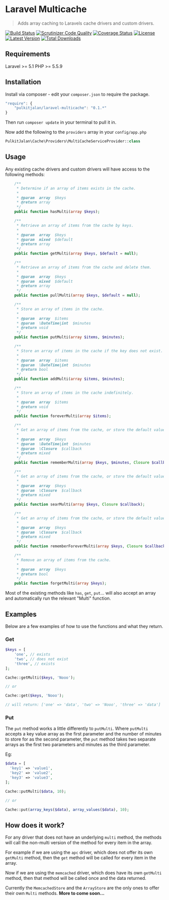 Laravel Multicache
=========

> Adds array caching to Laravels cache drivers and custom drivers.

[![Build Status](http://img.shields.io/travis/pulkitjalan/laravel-multicache.svg?style=flat-square)](https://travis-ci.org/pulkitjalan/laravel-multicache)
[![Scrutinizer Code Quality](http://img.shields.io/scrutinizer/g/pulkitjalan/laravel-multicache/master.svg?style=flat-square)](https://scrutinizer-ci.com/g/pulkitjalan/laravel-multicache/)
[![Coverage Status](https://img.shields.io/scrutinizer/coverage/g/pulkitjalan/laravel-multicache/master.svg?style=flat-square)](https://scrutinizer-ci.com/g/pulkitjalan/laravel-multicache/code-structure/master)
[![License](http://img.shields.io/badge/license-MIT-brightgreen.svg?style=flat-square)](http://www.opensource.org/licenses/MIT)
[![Latest Version](http://img.shields.io/packagist/v/pulkitjalan/laravel-multicache.svg?style=flat-square)](https://packagist.org/packages/pulkitjalan/laravel-multicache)
[![Total Downloads](https://img.shields.io/packagist/dt/pulkitjalan/laravel-multicache.svg?style=flat-square)](https://packagist.org/packages/pulkitjalan/laravel-multicache)

## Requirements

Laravel >= 5.1
PHP >= 5.5.9

## Installation

Install via composer - edit your `composer.json` to require the package.

```js
"require": {
    "pulkitjalan/laravel-multicache": "0.1.*"
}
```

Then run `composer update` in your terminal to pull it in.

Now add the following to the `providers` array in your `config/app.php`

```php
PulkitJalan\Cache\Providers\MultiCacheServiceProvider::class
```

## Usage

Any existing cache drivers and custom drivers will have access to the following methods:

```php
    /**
     * Determine if an array of items exists in the cache.
     *
     * @param  array  $keys
     * @return array
     */
    public function hasMulti(array $keys);

    /**
     * Retrieve an array of items from the cache by keys.
     *
     * @param  array  $keys
     * @param  mixed  $default
     * @return array
     */
    public function getMulti(array $keys, $default = null);

    /**
     * Retrieve an array of items from the cache and delete them.
     *
     * @param  array  $keys
     * @param  mixed  $default
     * @return array
     */
    public function pullMulti(array $keys, $default = null);

    /**
     * Store an array of items in the cache.
     *
     * @param  array  $items
     * @param  \DateTime|int  $minutes
     * @return void
     */
    public function putMulti(array $items, $minutes);

    /**
     * Store an array of items in the cache if the key does not exist.
     *
     * @param  array  $items
     * @param  \DateTime|int  $minutes
     * @return bool
     */
    public function addMulti(array $items, $minutes);

    /**
     * Store an array of items in the cache indefinitely.
     *
     * @param  array  $items
     * @return void
     */
    public function foreverMulti(array $items);

    /**
     * Get an array of items from the cache, or store the default value.
     *
     * @param  array  $keys
     * @param  \DateTime|int  $minutes
     * @param  \Closure  $callback
     * @return mixed
     */
    public function rememberMulti(array $keys, $minutes, Closure $callback);

    /**
     * Get an array of items from the cache, or store the default value forever.
     *
     * @param  array  $keys
     * @param  \Closure  $callback
     * @return mixed
     */
    public function searMulti(array $keys, Closure $callback);

    /**
     * Get an array of items from the cache, or store the default value forever.
     *
     * @param  array  $keys
     * @param  \Closure  $callback
     * @return mixed
     */
    public function rememberForeverMulti(array $keys, Closure $callback);

    /**
     * Remove an array of items from the cache.
     *
     * @param  array  $keys
     * @return bool
     */
    public function forgetMulti(array $keys);
```
  
Most of the existing methods like `has`, `get`, `put`... will also accept an array and automatically run the relevant "Multi" function.

## Examples

Below are a few examples of how to use the functions and what they return.

### Get

```php
$keys = [
    'one', // exists
    'two', // does not exist
    'three', // exists
];

Cache::getMulti($keys, 'Nooo');

// or

Cache::get($keys, 'Nooo');

// will return: ['one' => 'data', 'two' => 'Nooo', 'three' => 'data']
```

### Put

The `put` method works a little differently to `putMulti`. Where `putMulti` accepts a key value array as the first parameter and the number of minutes to store for as the second parameter, the `put` method takes two separate arrays as the first two parameters and minutes as the third parameter.

Eg:

```php
$data = [
  'key1' => 'value1',
  'key2' => 'value2',
  'key3' => 'value3',
];

Cache::putMulti($data, 10);

// or

Cache::put(array_keys($data), array_values($data), 10);
```

## How does it work?

For any driver that does not have an underlying `multi` method, the methods will call the non-multi version of the method for every item in the array.

For example if we are using the `apc` driver, which does not offer its own `getMulti` method, then the `get` method will be called for every item in the array.

Now if we are using the `memcached` driver, which does have its own `getMulti` method, then that method will be called once and the data returned.

Currently the `MemcachedStore` and the `ArrayStore` are the only ones to offer their own `Multi` methods. **More to come soon...**
